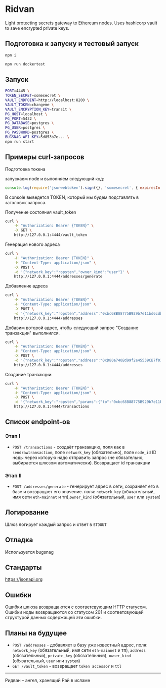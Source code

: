 # Ridvan

Light protecting secrets gateway to Ethereum nodes. Uses hashicorp vault to save encrypted private keys.

## Подготовка к запуску и тестовый запуск

```sh
npm i

npm run dockertest
```

## Запуск

```bash
PORT=4445 \
TOKEN_SECRET=somesecret \
VAULT_ENDPOINT=http://localhost:8200 \
VAULT_TOKEN=changeme \
VAULT_ENCRYPTION_KEY=transit \
PG_HOST=localhost \
PG_PORT=5432 \
PG_DATABASE=postgres \
PG_USER=postgres \
PG_PASSWORD=postgres \
BUGSNAG_API_KEY=5d853b7e... \
npm run start
```

## Примеры curl-запросов

Подготовка токена

запускаем node и выполняем следующий код:

```js
console.log(require('jsonwebtoken').sign({}, 'somesecret', { expiresIn: '1d' }));
```

В console выведется TOKEN, который мы будем подставлять в заголовок запроса.

Получение состояния vault_token

```sh
curl \
    -H "Authorization: Bearer {TOKEN}" \
    -X GET \
    http://127.0.0.1:4444/vault_token
```

Генерация нового адреса

```sh
curl \
    -H "Authorization: Bearer {TOKEN}" \
    -H "Content-Type: application/json" \
    -X POST \
    -d '{"network_key":"ropsten","owner_kind":"user"}' \
    http://127.0.0.1:4444/addresses/generate
```

Добавление адреса

```sh
curl \
    -H "Authorization: Bearer {TOKEN}" \
    -H "Content-Type: application/json" \
    -X POST \
    -d '{"network_key":"ropsten","address":"0xbc68B88775B929b7e11bd6cdb213A4bd7A8eeD9d","pk":"0xe74c2b4042d0bbc27abf0ff84a69ff16690f154334a9f627d2433013a01e5030","owner_kind":"user","created_at":"2021-09-10 19:15:33.243271"}' \
    http://127.0.0.1:4444/addresses
```

Добавим воторой адрес, чтобы следующий запрос "Создание транзакции" выполнился.

```sh
curl \
    -H "Authorization: Bearer {TOKEN}" \
    -H "Content-Type: application/json" \
    -X POST \
    -d '{"network_key":"ropsten","address":"0xD80a740Bd99f2e45539CB7f015A5cd63320E3d22","pk":"0x23bec4faf7efb46c199c6a1879b942d10a7c06cb7dac3713e9d45b42f95f9541","owner_kind":"user","created_at":"2021-09-10 19:15:33.243271"}' \
    http://127.0.0.1:4444/addresses
```

Создание транзакции

```sh
curl \
    -H "Authorization: Bearer {TOKEN}" \
    -H "Content-Type: application/json" \
    -X POST \
    -d '{"network_key":"ropsten","params":{"to":"0xbc68B88775B929b7e11bd6cdb213A4bd7A8eeD9d","from":"0xD80a740Bd99f2e45539CB7f015A5cd63320E3d22","value":"10000000000000","gas":"21000"}}' \
    http://127.0.0.1:4444/transactions
```

## Список endpoint-ов

### Этап I

* `POST /transactions` - создаёт транзакцию, поля как в `sendrawtransaction`, поле `network_key` (обязательно), поле `node_id` ID ноды через которую надо отправить запрос (не обязательно, выбирается шлюзом автоматически). Возвращает id транзакции

### Этап II

* `POST /addresses/generate` - генерирует адрес в сети, сохраняет его в базе и возвращает его значение. поля:  `network_key` (обязательный, имя сети `eth-mainnet` и тп),`owner_kind` (обязательный, `user` или `system`)


## Логирование

Шлюз логирует каждый запрос и ответ в `STDOUT`

## Отладка

Используется bugsnag

## Стандарты 

https://jsonapi.org

## Ошибки

Ошибки шлюза возвращаются с соответсвующим HTTP статусом. Ошибки ноды возвращаются со статусом 201 и соответсвующей структурой данных содержащей эти ошибки.

## Планы на будущее

* `POST /addresses` - добавляет в базу уже известный адрес, поля: `network_key` (обязательный, имя сети `eth-mainnet` и тп), `address` (обязательный), `private_key` (обязательный), `owner_kind` (обязательный, `user` или `system`)
* `GET /vault_token` - возвращает `token accessor` и `ttl`

---

Ридван – ангел, хранящий Рай в исламе
